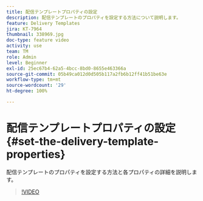 ```yaml
---
title: 配信テンプレートプロパティの設定
description: 配信テンプレートのプロパティを設定する方法について説明します。
feature: Delivery Templates
jira: KT-7964
thumbnail: 338969.jpg
doc-type: feature video
activity: use
team: TM
role: Admin
level: Beginner
exl-id: 25ec67b4-62a5-4bcc-8bd0-8655e463366a
source-git-commit: 05b49ca012d0d505b117a2fb6b12ff41b51be63e
workflow-type: tm+mt
source-wordcount: '29'
ht-degree: 100%

---
```


# 配信テンプレートプロパティの設定 {#set-the-delivery-template-properties}

配信テンプレートのプロパティを設定する方法と各プロパティの詳細を説明します。

>[!VIDEO](https://video.tv.adobe.com/v/338969?quality=12&learn=on)
